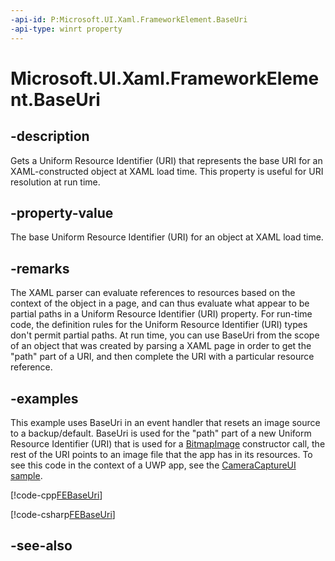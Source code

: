 ```yaml
---
-api-id: P:Microsoft.UI.Xaml.FrameworkElement.BaseUri
-api-type: winrt property
---
```


<!-- Property syntax
public Windows.Foundation.Uri BaseUri { get; }
-->

# Microsoft.UI.Xaml.FrameworkElement.BaseUri

## -description

Gets a Uniform Resource Identifier (URI) that represents the base URI for an XAML-constructed object at XAML load time. This property is useful for URI resolution at run time.

## -property-value

The base Uniform Resource Identifier (URI) for an object at XAML load time.

## -remarks

The XAML parser can evaluate references to resources based on the context of the object in a page, and can thus evaluate what appear to be partial paths in a Uniform Resource Identifier (URI) property. For run-time code, the definition rules for the Uniform Resource Identifier (URI) types don't permit partial paths. At run time, you can use BaseUri from the scope of an object that was created by parsing a XAML page in order to get the "path" part of a URI, and then complete the URI with a particular resource reference.

## -examples

This example uses BaseUri in an event handler that resets an image source to a backup/default. BaseUri is used for the "path" part of a new Uniform Resource Identifier (URI) that is used for a [BitmapImage](../microsoft.ui.xaml.media.imaging/bitmapimage.md) constructor call, the rest of the URI points to an image file that the app has in its resources. To see this code in the context of a UWP app, see the [CameraCaptureUI sample](https://github.com/microsoftarchive/msdn-code-gallery-microsoft/tree/master/Official%20Windows%20Platform%20Sample/CameraCaptureUI%20Sample).

[!code-cpp[FEBaseUri](../microsoft.ui.xaml/code/BaseElementEvents/cpp/PageWithAppBar.xaml.cpp#SnippetFEBaseUri)]

[!code-csharp[FEBaseUri](../microsoft.ui.xaml/code/BaseElementEvents/csharp/PageWithAppBar.xaml.cs#SnippetFEBaseUri)]

## -see-also
